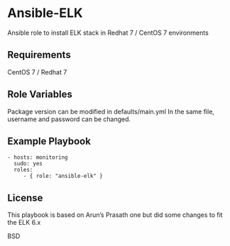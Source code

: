 Ansible-ELK
=========

Ansible role to install ELK stack in Redhat 7 / CentOS 7 environments

Requirements
------------

CentOS 7 / Redhat 7

Role Variables
--------------

Package version can be modified in defaults/main.yml
In the same file, username and password can be changed. 


Example Playbook
----------------

    - hosts: monitoring
      sudo: yes
      roles:
         - { role: "ansible-elk" }

License
-------
This playbook is based on Arun’s Prasath one but did some changes to fit the ELK 6.x

BSD


